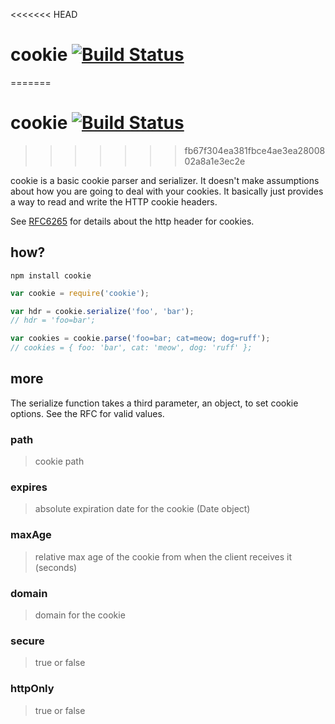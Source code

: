 <<<<<<< HEAD
# cookie [![Build Status](https://secure.travis-ci.org/defunctzombie/node-cookie.png?branch=master)](http://travis-ci.org/defunctzombie/node-cookie) #
=======
# cookie [![Build Status](https://secure.travis-ci.org/shtylman/node-cookie.png?branch=master)](http://travis-ci.org/shtylman/node-cookie) #
>>>>>>> fb67f304ea381fbce4ae3ea2800802a8a1e3ec2e

cookie is a basic cookie parser and serializer. It doesn't make assumptions about how you are going to deal with your cookies. It basically just provides a way to read and write the HTTP cookie headers.

See [RFC6265](http://tools.ietf.org/html/rfc6265) for details about the http header for cookies.

## how?

```
npm install cookie
```

```javascript
var cookie = require('cookie');

var hdr = cookie.serialize('foo', 'bar');
// hdr = 'foo=bar';

var cookies = cookie.parse('foo=bar; cat=meow; dog=ruff');
// cookies = { foo: 'bar', cat: 'meow', dog: 'ruff' };
```

## more

The serialize function takes a third parameter, an object, to set cookie options. See the RFC for valid values.

### path
> cookie path

### expires
> absolute expiration date for the cookie (Date object)

### maxAge
> relative max age of the cookie from when the client receives it (seconds)

### domain
> domain for the cookie

### secure
> true or false

### httpOnly
> true or false

